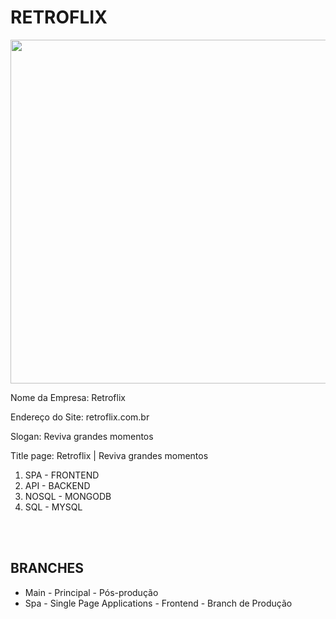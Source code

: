 # RETROFLIX
<img src="https://github.com/montanari8/retroflix/blob/main/spa/img/logo-retroflix.png" width="550"/>
<p>Nome da Empresa: Retroflix</p>
<p>Endereço do Site: retroflix.com.br</p>
<p>Slogan: Reviva grandes momentos</p>
<p>Title page: Retroflix  | Reviva grandes momentos</p>

<ol>
    <li>SPA - FRONTEND</li>
    <li>API - BACKEND</li>
    <li>NOSQL - MONGODB</li>
    <li>SQL - MYSQL</li>
</ol>

<br>
<br>
<h2>BRANCHES</h2>
<ul>
    <li>Main - Principal - Pós-produção</li>
    <li>Spa  - Single Page Applications - Frontend - Branch de Produção</li>
</ul>